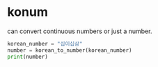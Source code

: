 # konum

can convert continuous numbers or just a number.


```python
korean_number = "십이십삼"
number = korean_to_number(korean_number)
print(number)
```

